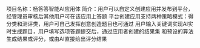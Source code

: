 项目名称：杨答答智能AI应用体
简介：用户可以自定义创建应用并发布到平台，经管理员审核后其他用户可在该应用上答题
平台创建应用支持两种策略模式：得分类和测评类，用户可自己发挥创意创造题目也可通过
用户输入关键词实现AI实时生成题目，用户填写选项答题提交后，通过应用者创建的结果集
和预设的算法生成结果或评分，或由AI直接给出评分结果
